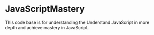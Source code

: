 # JavaScriptMastery
This code base is for understanding the Understand JavaScript in more depth and achieve mastery in JavaScript.
